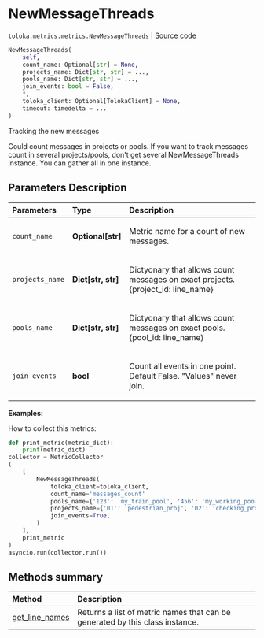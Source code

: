 # NewMessageThreads
`toloka.metrics.metrics.NewMessageThreads` | [Source code](https://github.com/Toloka/toloka-kit/blob/v0.1.24/src/metrics/metrics.py#L320)

```python
NewMessageThreads(
    self,
    count_name: Optional[str] = None,
    projects_name: Dict[str, str] = ...,
    pools_name: Dict[str, str] = ...,
    join_events: bool = False,
    *,
    toloka_client: Optional[TolokaClient] = None,
    timeout: timedelta = ...
)
```

Tracking the new messages


Could count messages in projects or pools. If you want to track messages count in several projects/pools, don't get several
NewMessageThreads instance. You can gather all in one instance.

## Parameters Description

| Parameters | Type | Description |
| :----------| :----| :-----------|
`count_name`|**Optional\[str\]**|<p>Metric name for a count of new messages.</p>
`projects_name`|**Dict\[str, str\]**|<p>Dictyonary that allows count messages on exact projects. {project_id: line_name}</p>
`pools_name`|**Dict\[str, str\]**|<p>Dictyonary that allows count messages on exact pools. {pool_id: line_name}</p>
`join_events`|**bool**|<p>Count all events in one point.  Default False. &quot;Values&quot; never join.</p>

**Examples:**

How to collect this metrics:
```python
def print_metric(metric_dict):
    print(metric_dict)
collector = MetricCollector
(
    [
        NewMessageThreads(
            toloka_client=toloka_client,
            count_name='messages_count'
            pools_name={'123': 'my_train_pool', '456': 'my_working_pool'},
            projects_name={'01': 'pedestrian_proj', '02': 'checking_proj'},
            join_events=True,
        )
    ],
    print_metric
)
asyncio.run(collector.run())
```
## Methods summary

| Method | Description |
| :------| :-----------|
[get_line_names](toloka.metrics.metrics.NewMessageThreads.get_line_names.md)| Returns a list of metric names that can be generated by this class instance.

